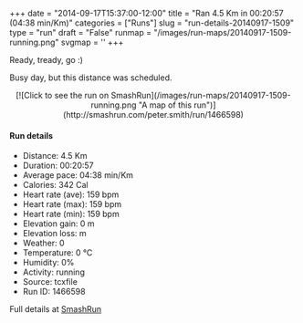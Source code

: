 +++
date = "2014-09-17T15:37:00-12:00"
title = "Ran 4.5 Km in 00:20:57 (04:38 min/Km)"
categories = ["Runs"]
slug = "run-details-20140917-1509"
type = "run"
draft = "False"
runmap = "/images/run-maps/20140917-1509-running.png"
svgmap = '<polyline points="">'
+++

Ready, tready, go :)

Busy day, but this distance was scheduled. 



<!--more-->

<center>
[![Click to see the run on SmashRun](/images/run-maps/20140917-1509-running.png "A map of this run")](http://smashrun.com/peter.smith/run/1466598)
</center>

#### Run details

* Distance: 4.5 Km
* Duration: 00:20:57
* Average pace: 04:38 min/Km
* Calories: 342 Cal
* Heart rate (ave): 159 bpm
* Heart rate (max): 159 bpm
* Heart rate (min): 159 bpm
* Elevation gain: 0 m
* Elevation loss:  m
* Weather: 0
* Temperature: 0 &deg;C
* Humidity: 0%
* Activity: running
* Source: tcxfile
* Run ID: 1466598

Full details at [SmashRun](http://smashrun.com/peter.smith/run/1466598)